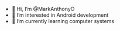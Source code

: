 - 👋 Hi, I’m @MarkAnthonyO
- 👀 I’m interested in Android development
- 🌱 I’m currently learning computer systems

<!---
MarkAnthonyO/MarkAnthonyO is a ✨ special ✨ repository because its `README.md` (this file) appears on your GitHub profile.
You can click the Preview link to take a look at your changes.
--->
